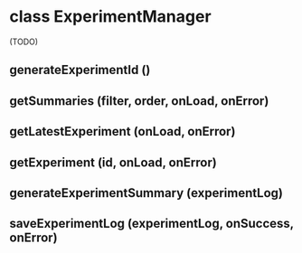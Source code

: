# class ExperimentManager

(TODO)

## generateExperimentId ()

## getSummaries (filter, order, onLoad, onError)

## getLatestExperiment (onLoad, onError)

## getExperiment (id, onLoad, onError)

## generateExperimentSummary (experimentLog)

## saveExperimentLog (experimentLog, onSuccess, onError)